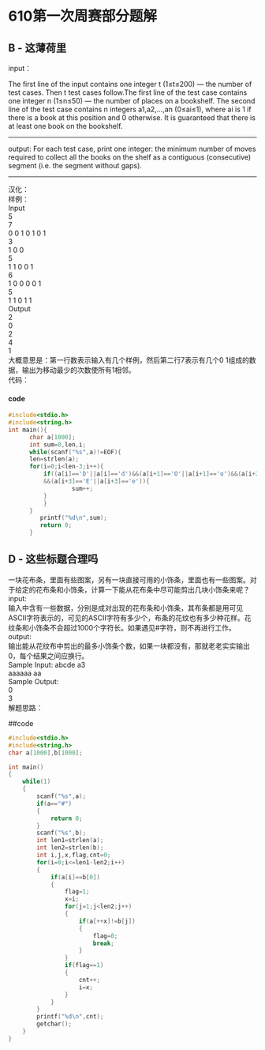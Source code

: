 
# 610第一次周赛部分题解
## B - 这薄荷里
input：

The first line of the input contains one integer t (1≤t≤200) — the number of test cases. Then t test cases follow.The first line of the test case contains one integer n (1≤n≤50) — the number of places on a bookshelf. The second line of the test case contains n integers a1,a2,…,an (0≤ai≤1), where ai is 1 if there is a book at this position and 0 otherwise. It is guaranteed that there is at least one book on the bookshelf.

----

output:
For each test case, print one integer: the minimum number of moves required to collect all the books on the shelf as a contiguous (consecutive) segment (i.e. the segment without gaps).

----  
汉化：  
样例：  
Input  
5  
7  
0 0 1 0 1 0 1  
3  
1 0 0  
5  
1 1 0 0 1  
6  
1 0 0 0 0 1  
5  
1 1 0 1 1  
Output  
2  
0  
2  
4  
1  
大概意思是：第一行数表示输入有几个样例，然后第二行7表示有几个0 1组成的数据，输出为移动最少的次数使所有1相邻。  
代码：
#### code
```C
#include<stdio.h>
#include<string.h>
int main(){
      char a[1000];
      int sum=0,len,i;
      while(scanf("%s",a)!=EOF){
      len=strlen(a);
      for(i=0;i<len-3;i++){
          if((a[i]=='D'||a[i]=='d')&&(a[i+1]=='O'||a[i+1]=='o')&&(a[i+2]=='G'||a[i+2]=='g')
          &&(a[i+3]=='E'||a[i+3]=='e')){
                  sum++;
          }                        
          }
      }
         printf("%d\n",sum);
         return 0;
      }
```  
## D - 这些标题合理吗
一块花布条，里面有些图案，另有一块直接可用的小饰条，里面也有一些图案。对于给定的花布条和小饰条，计算一下能从花布条中尽可能剪出几块小饰条来呢？  
input:  
输入中含有一些数据，分别是成对出现的花布条和小饰条，其布条都是用可见ASCII字符表示的，可见的ASCII字符有多少个，布条的花纹也有多少种花样。花纹条和小饰条不会超过1000个字符长。如果遇见#字符，则不再进行工作。  
output:  
输出能从花纹布中剪出的最多小饰条个数，如果一块都没有，那就老老实实输出0，每个结果之间应换行。  
Sample Input: 
abcde a3  
aaaaaa  aa  
Sample Output:  
0  
3  
解题思路：  
  
##code  
```C
#include<stdio.h>
#include<string.h>
char a[1000],b[1000];

int main()
{
    while(1)
    {
        scanf("%s",a);
        if(a=="#")
        {
            return 0;
        }
        scanf("%s",b);
        int len1=strlen(a);
        int len2=strlen(b);
        int i,j,x,flag,cnt=0;
        for(i=0;i<=len1-len2;i++)
        {
            if(a[i]==b[0])
            {
                flag=1;
                x=i;
                for(j=1;j<len2;j++)
                {
                    if(a[++x]!=b[j])
                    {
                        flag=0;
                        break;
                    }
                }
                if(flag==1)
                {
                    cnt++;
                    i=x;
                }
            }
        }
        printf("%d\n",cnt);
        getchar();
    }
}
```


